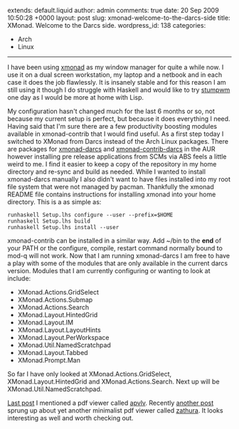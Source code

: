 extends: default.liquid
author: admin
comments: true
date: 20 Sep 2009 10:50:28 +0000
layout: post
slug: xmonad-welcome-to-the-darcs-side
title: XMonad. Welcome to the Darcs side.
wordpress_id: 138
categories:
- Arch
- Linux
---

I have been using [xmonad](http://xmonad.org/) as my window manager for quite a
while now. I use it on a dual screen workstation, my laptop and a netbook and in
each case it does the job flawlessly. It is insanely stable and for this reason
I am still using it though I do struggle with Haskell and would like to try
[stumpwm](http://www.nongnu.org/stumpwm/) one day as I would be more at home
with Lisp.

My configuration hasn't changed much for the last 6 months or so, not because my
current setup is perfect, but because it does everything I need. Having said
that I'm sure there are a few productivity boosting modules available in
xmonad-contrib that I would find useful. As a first step today I switched to
XMonad from Darcs instead of the Arch Linux packages. There are packages for
[xmonad-darcs](http://aur.archlinux.org/packages.php?ID=12483) and
[xmonad-contrib-darcs](http://aur.archlinux.org/packages.php?ID=13652) in the
AUR however installing pre release applications from SCMs via ABS feels a little
weird to me. I find it easier to keep a copy of the repository in my home
directory and re-sync and build as needed. While I wanted to install
xmonad-darcs manually I also didn't want to have files installed into my root
file system that were not managed by pacman. Thankfully the xmonad README file
contains instructions for installing xmonad into your home directory. This is a
as simple as:

    runhaskell Setup.lhs configure --user --prefix=$HOME
    runhaskell Setup.lhs build
    runhaskell Setup.lhs install --user

xmonad-contrib can be installed in a similar way. Add ~/bin to the **end** of
your PATH or the configure, compile, restart command normally bound to mod-q
will not work. Now that I am running xmonad-darcs I am free to have a play with
some of the modules that are only available in the current darcs version.
Modules that I am currently configuring or wanting to look at include:


  * XMonad.Actions.GridSelect
  * XMonad.Actions.Submap
  * XMonad.Actions.Search
  * XMonad.Layout.HintedGrid
  * XMonad.Layout.IM
  * XMonad.Layout.LayoutHints
  * XMonad.Layout.PerWorkspace
  * XMonad.Util.NamedScratchpad
  * XMonad.Layout.Tabbed
  * XMonad.Prompt.Man

So far I have only looked at XMonad.Actions.GridSelect, XMonad.Layout.HintedGrid
and XMonad.Actions.Search. Next up will be XMonad.Util.NamedScratchpad.

[Last post](http://blog.sambodata.com/?p=133) I mentioned a pdf viewer called [apvlv](http://code.google.com/p/apvlv/). Recently [another post](http://bbs.archlinux.org/viewtopic.php?id=80458) sprung up about yet another minimalist pdf viewer called [zathura](http://zathura.neldoreth.net/). It looks interesting as well and worth checking out.
